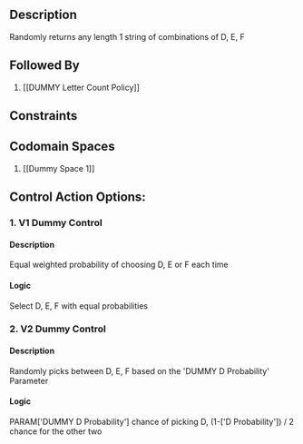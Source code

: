## Description

Randomly returns any length 1 string of combinations of D, E, F
## Followed By
1. [[DUMMY Letter Count Policy]]

## Constraints
## Codomain Spaces
1. [[Dummy Space 1]]

## Control Action Options:
### 1. V1 Dummy Control
#### Description
Equal weighted probability of choosing D, E or F each time
#### Logic
Select D, E, F with equal probabilities

### 2. V2 Dummy Control
#### Description
Randomly picks between D, E, F based on the 'DUMMY D Probability' Parameter
#### Logic
PARAM['DUMMY D Probability'] chance of picking D, (1-['D Probability']) / 2 chance for the other two

